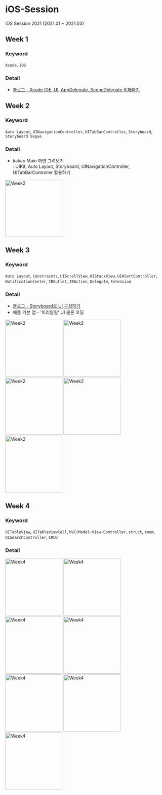 # iOS-Session
iOS Session 2021 (2021.01 ~ 2021.03)


## Week 1
### Keyword
`Xcode`, `iOS`
### Detail
- [블로그 - Xcode IDE, UI, AppDelegate, SceneDelegate 이해하기](https://velog.io/@eunjiha/iOS-Xcode-IDE-%EC%9D%B4%ED%95%B4%ED%95%98%EA%B8%B0)

## Week 2
### Keyword
`Auto Layout`, `UINavigationController`, `UITabBarController`, `Storyboard`, `Storyboard Segue`

### Detail
- kakao Main 화면 그려보기 <br>
: UIKit, Auto Layout, Storyboard, UINavigationController, UITabBarController 활용하기

<img width="180" alt="Week2" src="https://user-images.githubusercontent.com/43839938/156965247-6d60c4f2-5305-42ef-b4fa-2459425cf1a4.png">

## Week 3
### Keyword
`Auto Layout`, `Constraints`, `UIScrollView`, `UIStackView`, `UIAlertController`, `NotificationCenter`, `IBOutlet`, `IBAction`, `Delegate`, `Extension`

### Detail
- [블로그 - Storyboard로 UI 구성하기](https://velog.io/@eunjiha/Storyboard%EB%A1%9C-UI-%EA%B5%AC%EC%84%B1%ED%95%98%EA%B8%B0) <br>
- 애플 기본 앱 - '미리알림' UI 클론 코딩

<p float="left">
  <img width="180" alt="Week2" src="https://user-images.githubusercontent.com/43839938/156966505-053d82ba-32f8-410b-88d6-e319e4b29df6.png">
  <img width="180" alt="Week2" src="https://user-images.githubusercontent.com/43839938/156967057-12ae5d83-39ab-44e5-9f0e-a884d7b1120b.png">
  <img width="180" alt="Week2" src="https://user-images.githubusercontent.com/43839938/156967017-eca36ea1-ed51-49fb-a5d3-954e390b87b3.png">
  <img width="180" alt="Week2" src="https://user-images.githubusercontent.com/43839938/156967098-5be6439b-accb-4a6e-b1dd-4880276752c2.png">
  <img width="180" alt="Week2" src="https://user-images.githubusercontent.com/43839938/156967116-2d381fcc-d649-405b-8b64-8f1412c5c2fc.png">
</p>

## Week 4
### Keyword
`UITableView`, `UITableViewCell`, `MVC(Model-View-Controller`, `struct`, `enum`, `UISearchController`, `CRUD`

### Detail

<p float="left">
  <img width="180" alt="Week4" src="https://user-images.githubusercontent.com/43839938/156967814-e5e4050d-dcb6-4bd0-a787-29452da22868.png">
  <img width="180" alt="Week4" src="https://user-images.githubusercontent.com/43839938/156967825-4b60a410-f074-4ec2-a79c-5feecafe697b.png">
  <img width="180" alt="Week4" src="https://user-images.githubusercontent.com/43839938/156967849-aa89850a-55a8-49e9-8a3d-1ed74c264ed6.png">
  <img width="180" alt="Week4" src="https://user-images.githubusercontent.com/43839938/156967864-0b0ca4ae-5f3f-43e6-bd82-0cf1c7d5c68b.png">
  <img width="180" alt="Week4" src="https://user-images.githubusercontent.com/43839938/156967888-1c6ba84a-2643-41f3-8a2a-124eade159c5.png">
  <img width="180" alt="Week4" src="https://user-images.githubusercontent.com/43839938/156967921-c043cb7f-aced-4d5d-91b5-24db1b2ce7a1.png">
  <img width="180" alt="Week4" src="https://user-images.githubusercontent.com/43839938/156968021-43f4c139-4ca4-48d1-b14b-8e71d9bd7811.png">
</p>
